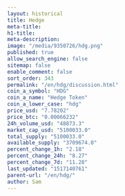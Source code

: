 ```yaml
---
layout: historical
title: Hedge
meta-title: 
h1-title: 
meta-description: 
image: "/media/9350726/hdg.png"
published: true
allow_search_engine: false
sitemap: false
enable_comment: false
sort_order: 343
permalink: "/en/hdg/discussion.html"
coin_a_symbol: "HDG"
coin_a_name: "Hedge Token"
coin_a_lower_case: "hdg"
price_usd: "7.78202"
price_btc: "0.00066232"
24h_volume_usd: "48873.3"
market_cap_usd: "5100033.0"
total_supply: "5100033.0"
available_supply: "3709674.0"
percent_change_1h: "2.18"
percent_change_24h: "8.27"
percent_change_7d: "11.28"
last_updated: "1517140761"
parent-url: "/en/hdg/"
author: Sam
---
```


